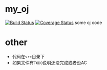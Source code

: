 # my_oj
[![Build Status](https://travis-ci.org/czfshine/my_oj.svg?branch=master)](https://travis-ci.org/czfshine/my_oj)
[![Coverage Status](https://coveralls.io/repos/github/czfshine/my_oj/badge.svg?branch=master)](https://coveralls.io/github/czfshine/my_oj?branch=master)
some oj code

# other
* 代码在`src`目录下
* 如果文件有`TODO`说明还没完成或者没AC

